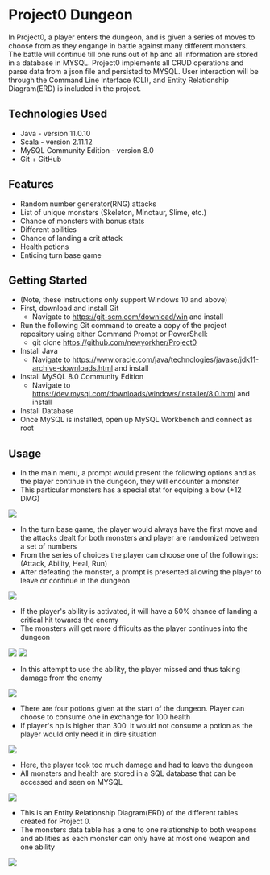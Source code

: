 # Project0 Dungeon
In Project0, a player enters the dungeon, and is given a series of moves to choose from as they engange in battle against many different monsters. 
The battle will continue till one runs out of hp and all information are stored in a database in MYSQL. Project0 implements all CRUD operations and parse data from 
a json file and persisted to MYSQL. User interaction will be through the Command Line Interface (CLI), and Entity Relationship Diagram(ERD) is included in the project.

## Technologies Used
- Java - version 11.0.10
- Scala - version 2.11.12
- MySQL Community Edition - version 8.0
- Git + GitHub

## Features
- Random number generator(RNG) attacks
- List of unique monsters (Skeleton, Minotaur, Slime, etc.)
- Chance of monsters with bonus stats
- Different abilities
- Chance of landing a crit attack
- Health potions
- Enticing turn base game

## Getting Started
- (Note, these instructions only support Windows 10 and above)
- First, download and install Git
  - Navigate to https://git-scm.com/download/win and install
- Run the following Git command to create a copy of the project repository using either Command Prompt or PowerShell:
  - git clone https://github.com/newyorkher/Project0
- Install Java
  - Navigate to https://www.oracle.com/java/technologies/javase/jdk11-archive-downloads.html and install
- Install MySQL 8.0 Community Edition
  - Navigate to https://dev.mysql.com/downloads/windows/installer/8.0.html and install
- Install Database
- Once MySQL is installed, open up MySQL Workbench and connect as root

## Usage
- In the main menu, a prompt would present the following options and as the player continue in the dungeon, they will encounter a monster
- This particular monsters has a special stat for equiping a bow (+12 DMG)

![](Dungeon%20Images/1.PNG)

- In the turn base game, the player would always have the first move and the attacks dealt for both monsters and player are randomized between a set of numbers
- From the series of choices the player can choose one of the followings: (Attack, Ability, Heal, Run)
- After defeating the monster, a prompt is presented allowing the player to leave or continue in the dungeon

![](Dungeon%20Images/2.PNG)

- If the player's ability is activated, it will have a 50% chance of landing a critical hit towards the enemy
- The monsters will get more difficults as the player continues into the dungeon 

![](Dungeon%20Images/3.PNG)
![](Dungeon%20Images/4.PNG)

- In this attempt to use the ability, the player missed and thus taking damage from the enemy

![](Dungeon%20Images/5.PNG)

- There are four potions given at the start of the dungeon. Player can choose to consume one in exchange for 100 health
- If player's hp is higher than 300. It would not consume a potion as the player would only need it in dire situation

![](Dungeon%20Images/6.PNG)

- Here, the player took too much damage and had to leave the dungeon
- All monsters and health are stored in a SQL database that can be accessed and seen on MYSQL 

![](Dungeon%20Images/7.PNG)
 
 - This is an Entity Relationship Diagram(ERD) of the different tables created for Project 0. 
 - The monsters data table has a one to one relationship to both weapons and abilities as each monster can only have at most one weapon and one ability
 
 ![](8.PNG)
